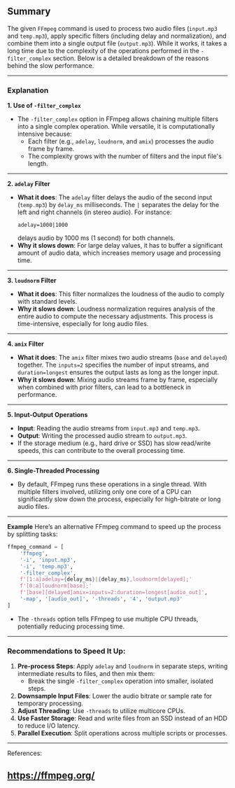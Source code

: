 ## Summary
The given `FFmpeg` command is used to process two audio files (`input.mp3` and `temp.mp3`), apply specific filters (including delay and normalization), and combine them into a single output file (`output.mp3`). While it works, it takes a long time due to the complexity of the operations performed in the `-filter_complex` section. Below is a detailed breakdown of the reasons behind the slow performance.

---

### Explanation

**1. Use of `-filter_complex`**  
   - The `-filter_complex` option in FFmpeg allows chaining multiple filters into a single complex operation. While versatile, it is computationally intensive because:
     - Each filter (e.g., `adelay`, `loudnorm`, and `amix`) processes the audio frame by frame.
     - The complexity grows with the number of filters and the input file's length.

---

**2. `adelay` Filter**  
   - **What it does**: The `adelay` filter delays the audio of the second input (`temp.mp3`) by `delay_ms` milliseconds. The `|` separates the delay for the left and right channels (in stereo audio). For instance:
     ```plaintext
     adelay=1000|1000
     ```
     delays audio by 1000 ms (1 second) for both channels.
   - **Why it slows down**: For large delay values, it has to buffer a significant amount of audio data, which increases memory usage and processing time.

---

**3. `loudnorm` Filter**  
   - **What it does**: This filter normalizes the loudness of the audio to comply with standard levels.
   - **Why it slows down**: Loudness normalization requires analysis of the entire audio to compute the necessary adjustments. This process is time-intensive, especially for long audio files.

---

**4. `amix` Filter**  
   - **What it does**: The `amix` filter mixes two audio streams (`base` and `delayed`) together. The `inputs=2` specifies the number of input streams, and `duration=longest` ensures the output lasts as long as the longer input.
   - **Why it slows down**: Mixing audio streams frame by frame, especially when combined with prior filters, can lead to a bottleneck in performance.

---

**5. Input-Output Operations**  
   - **Input**: Reading the audio streams from `input.mp3` and `temp.mp3`.
   - **Output**: Writing the processed audio stream to `output.mp3`.
   - If the storage medium (e.g., hard drive or SSD) has slow read/write speeds, this can contribute to the overall processing time.

---

**6. Single-Threaded Processing**  
   - By default, FFmpeg runs these operations in a single thread. With multiple filters involved, utilizing only one core of a CPU can significantly slow down the process, especially for high-bitrate or long audio files.

---

**Example**
Here’s an alternative FFmpeg command to speed up the process by splitting tasks:
```python
ffmpeg_command = [
    'ffmpeg',
    '-i', 'input.mp3',
    '-i', 'temp.mp3',
    '-filter_complex',
    f'[1:a]adelay={delay_ms}|{delay_ms},loudnorm[delayed];'
    f'[0:a]loudnorm[base];'
    f'[base][delayed]amix=inputs=2:duration=longest[audio_out]',
    '-map', '[audio_out]', '-threads', '4', 'output.mp3'
]
```
- The `-threads` option tells FFmpeg to use multiple CPU threads, potentially reducing processing time.

---

### Recommendations to Speed It Up:
1. **Pre-process Steps**: Apply `adelay` and `loudnorm` in separate steps, writing intermediate results to files, and then mix them:
   - Break the single `-filter_complex` operation into smaller, isolated steps.
2. **Downsample Input Files**: Lower the audio bitrate or sample rate for temporary processing.
3. **Adjust Threading**: Use `-threads` to utilize multicore CPUs.
4. **Use Faster Storage**: Read and write files from an SSD instead of an HDD to reduce I/O latency.
5. **Parallel Execution**: Split operations across multiple scripts or processes.

---

References:
## https://ffmpeg.org/ ##